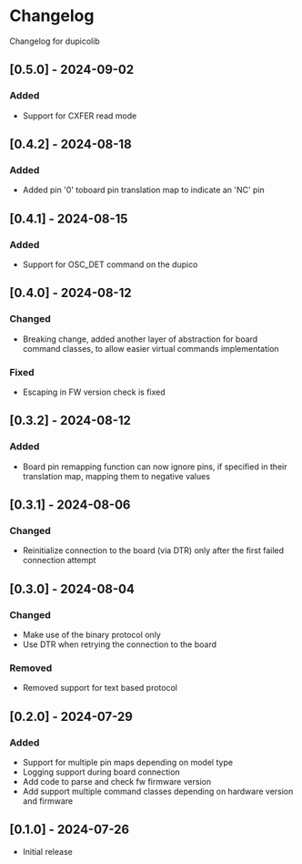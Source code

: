 # Changelog
Changelog for dupicolib

## [0.5.0] - 2024-09-02
### Added
- Support for CXFER read mode

## [0.4.2] - 2024-08-18
### Added
- Added pin '0' toboard pin translation map to indicate an 'NC' pin

## [0.4.1] - 2024-08-15
### Added
- Support for OSC_DET command on the dupico

## [0.4.0] - 2024-08-12
### Changed
- Breaking change, added another layer of abstraction for board command classes, to allow easier virtual commands implementation

### Fixed
- Escaping in FW version check is fixed

## [0.3.2] - 2024-08-12
### Added
- Board pin remapping function can now ignore pins, if specified in their translation map, mapping them to negative values

## [0.3.1] - 2024-08-06
### Changed
- Reinitialize connection to the board (via DTR) only after the first failed connection attempt

## [0.3.0] - 2024-08-04
### Changed
- Make use of the binary protocol only
- Use DTR when retrying the connection to the board

### Removed
- Removed support for text based protocol

## [0.2.0] - 2024-07-29

### Added
- Support for multiple pin maps depending on model type
- Logging support during board connection
- Add code to parse and check fw firmware version
- Add support multiple command classes depending on hardware version and firmware

## [0.1.0] - 2024-07-26

- Initial release
